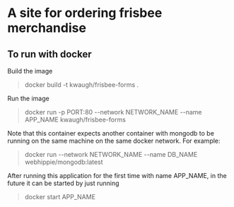 # A site for ordering frisbee merchandise

## To run with docker
Build the image
> docker build -t kwaugh/frisbee-forms .

Run the image
> docker run -p PORT:80 --network NETWORK_NAME --name APP_NAME kwaugh/frisbee-forms

Note that this container expects another container with mongodb to be running on
the same machine on the same docker network. For example:
> docker run --network NETWORK_NAME --name DB_NAME webhippie/mongodb:latest

After running this application for the first time with name APP_NAME, in the
future it can be started by just running
> docker start APP_NAME
